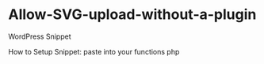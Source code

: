 # Allow-SVG-upload-without-a-plugin
WordPress Snippet

How to Setup Snippet: paste into your functions php
